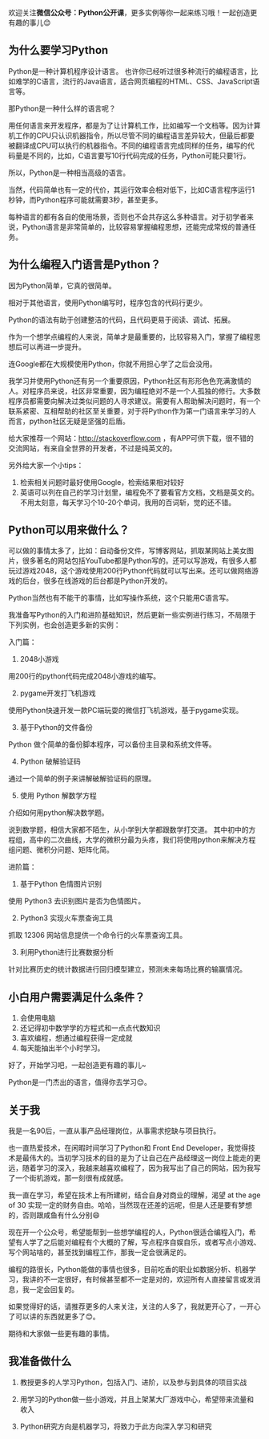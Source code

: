 欢迎关注**微信公众号：Python公开课**，更多实例等你一起来练习哦！一起创造更有趣的事儿😊

## 为什么要学习Python
Python是一种计算机程序设计语言。
也许你已经听过很多种流行的编程语言，比如难学的C语言，流行的Java语言，适合网页编程的HTML、CSS、JavaScript语言等。

那Python是一种什么样的语言呢？

用任何语言来开发程序，都是为了让计算机工作，比如编写一个文档等。因为计算机工作的CPU只认识机器指令，所以尽管不同的编程语言差异较大，但最后都要被翻译成CPU可以执行的机器指令。不同的编程语言完成同样的任务，编写的代码量是不同的，比如，C语言要写10行代码完成的任务，Python可能只要1行。

所以，Python是一种相当高级的语言。

当然，代码简单也有一定的代价，其运行效率会相对低下，比如C语言程序运行1秒钟，而Python程序可能就需要3秒，甚至更多。

每种语言的都有各自的使用场景，否则也不会共存这么多种语言。对于初学者来说，Python语言是非常简单的，比较容易掌握编程思想，还能完成常规的普通任务。

## 为什么编程入门语言是Python？

因为Python简单，它真的很简单。

相对于其他语言，使用Python编写时，程序包含的代码行更少。

Python的语法有助于创建整洁的代码，且代码更易于阅读、调试、拓展。

作为一个想学点编程的人来说，简单才是最重要的，比较容易入门，掌握了编程思想后可以再进一步提升。

连Google都在大规模使用Python，你就不用担心学了之后会没用。

我学习并使用Python还有另一个重要原因，Python社区有形形色色充满激情的人。对程序员来说，社区非常重要，因为编程绝对不是一个人孤独的修行。大多数程序员都需要向解决过类似问题的人寻求建议。需要有人帮助解决问题时，有一个联系紧密、互相帮助的社区至关重要，对于将Python作为第一门语言来学习的人而言，python社区无疑是坚强的后盾。

给大家推荐一个网站：<a href="http://stackoverflow.com">http://stackoverflow.com</a> ，有APP可供下载，很不错的交流网站，有来自全世界的开发者，不过是纯英文的。

另外给大家一个小tips：
1. 检索相关问题时最好使用Google，检索结果相对较好
2. 英语可以列在自己的学习计划里，编程免不了要看官方文档，文档是英文的。不用太刻意，每天学习个10-20个单词，我用的百词斩，觉的还不错。

## Python可以用来做什么？

可以做的事情太多了，比如：自动备份文件，写博客网站，抓取某网站上美女图片，很多著名的网站包括YouTube都是Python写的。还可以写游戏，有很多人都玩过游戏2048，这个游戏使用200行Python代码就可以写出来。还可以做网络游戏的后台，很多在线游戏的后台都是Python开发的。

Python当然也有不能干的事情，比如写操作系统，这个只能用C语言写。

我准备写Python的入门和进阶基础知识，然后更新一些实例进行练习，不局限于下列实例，也会创造更多新的实例：

入门篇：
1. 2048小游戏

用200行的python代码完成2048小游戏的编写。

2. pygame开发打飞机游戏

使用Python快速开发一款PC端玩耍的微信打飞机游戏，基于pygame实现。

3. 基于Python的文件备份

Python 做个简单的备份脚本程序，可以备份主目录和系统文件等。

4. Python 破解验证码

通过一个简单的例子来讲解破解验证码的原理。

5. 使用 Python 解数学方程

介绍如何用python解决数学题。

说到数学题，相信大家都不陌生，从小学到大学都跟数学打交道。 其中初中的方程组，高中的二次曲线，大学的微积分最为头疼，我们将使用python来解决方程组问题、微积分问题、矩阵化简。

进阶篇：

1. 基于Python 色情图片识别

使用 Python3 去识别图片是否为色情图片。

2. Python3 实现火车票查询工具

抓取 12306 网站信息提供一个命令行的火车票查询工具。

3. 利用Python进行比赛数据分析

针对比赛历史的统计数据进行回归模型建立，预测未来每场比赛的输赢情况。

## 小白用户需要满足什么条件？

1. 会使用电脑
2. 还记得初中数学学的方程式和一点点代数知识
3. 喜欢编程，想通过编程获得一定成就
4. 每天能抽出半个小时学习。

好了，开始学习吧，一起创造更有趣的事儿~

Python是一门杰出的语言，值得你去学习😊。

## 关于我

我是一名90后，一直从事产品经理岗位，从事需求挖缺与项目执行。

也一直热爱技术，在闲暇时间学习了Python和 Front End Developer，我觉得技术是最伟大的。当初学习技术的目的是为了让自己在产品经理这一岗位上能走的更远，随着学习的深入，我越来越喜欢编程了，因为我写出了自己的网站，因为我写了一个街机游戏，那一刻很有成就感。

我一直在学习，希望在技术上有所建树，结合自身对商业的理解，渴望 at the age of 30 实现一定的财务自由。哈哈，当然现在还差的远呢，但是人还是要有梦想的，否则跟咸鱼有什么分别😄

现在开一个公众号，希望能帮到一些想学编程的人，Python很适合编程入门，希望有人学了之后能对编程有个大概的了解，写点程序自娱自乐，或者写点小游戏、写个网站啥的，甚至找到编程工作，那我一定会很满足的。

编程的路很长，Python能做的事情也很多，目前吃香的职业如数据分析、机器学习，我讲的不一定很好，有时候甚至都不一定是对的，欢迎所有人直接留言或发消息，我一定会回复的。

如果觉得好的话，请推荐更多的人来关注，关注的人多了，我就更开心了，一开心了可以讲的东西就更多了😊。

期待和大家做一些更有趣的事情。

## 我准备做什么

1. 教授更多的人学习Python，包括入门、进阶，以及参与到具体的项目实战

2. 用学习的Python做一些小游戏，并且上架某大厂游戏中心，希望带来流量和收入

3. Python研究方向是机器学习，将致力于此方向深入学习和研究
